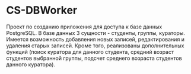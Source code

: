 # CS-DBWorker
Проект по созданию приложения для доступа к базе данных PostgreSQL. В базе данных 3 сущности - студенты, группы, кураторы. Имеется возможность добавления новых записей, редактирования и удаления старых записей. Кроме того, реализованы дополнительных функций (поиск куратора для данного студента, средний возраст студентов выбранной группы, подсчет среднего возраста студентов данного куратора).
